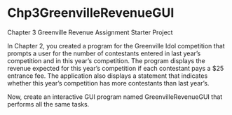 # Chp3GreenvilleRevenueGUI
Chapter 3 Greenville Revenue Assignment Starter Project

In Chapter 2, you created a program for the Greenville Idol competition that prompts a user for the number of contestants entered in last year’s 
competition and in this year’s competition. The program displays the revenue expected for this year’s competition if each contestant pays a $25 entrance fee. The 
application also displays a statement that indicates whether this year’s competition has more contestants than last year’s. 

Now, create an interactive GUI program named GreenvilleRevenueGUI that performs all the same tasks.
